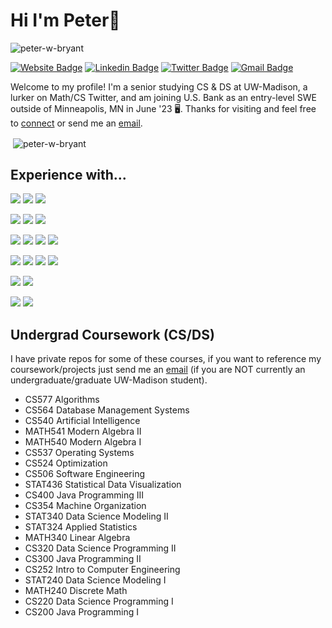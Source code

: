 # Hi I'm Peter👋
<p align="left"> <img src="https://komarev.com/ghpvc/?username=peter-w-bryant&label=Profile%20views&color=0e75b6&style=flat" alt="peter-w-bryant" /> </p>

[![Website Badge](https://img.shields.io/badge/-peterbryant.me-47CCCC?style=flat&logo=Google-Chrome&logoColor=white&link=https://peterbryant.me)](https://peterbryant.me/)
[![Linkedin Badge](https://img.shields.io/badge/-Peter&nbsp;Bryant-blue?style=flat&logo=Linkedin&logoColor=white&link=https://www.linkedin.com/in/peter-bryant-33b7091b6/)](https://www.linkedin.com/in/peter-bryant-33b7091b6/)
[![Twitter Badge](https://img.shields.io/badge/-@peterwbryant-1ca0f1?style=flat&labelColor=1ca0f1&logo=twitter&logoColor=white&link=https://twitter.com/peterwbryant)](https://twitter.com/peterwbryant)
[![Gmail Badge](https://img.shields.io/badge/-pwbryant1-c14438?style=flat&logo=Gmail&logoColor=white&link=mailto:pwbryant1@gmail.com)](mailto:pwbryant1@gmail.com)


Welcome to my profile! I'm a senior studying CS & DS at UW-Madison, a lurker on Math/CS Twitter, and am joining U.S. Bank as an entry-level SWE outside of Minneapolis, MN in June '23 🖥️. Thanks for visiting and feel free to [connect](https://www.linkedin.com/in/peter-bryant-33b7091b6/) or send me an [email](mailto:pwbryant1@gmail.com).

<p>
&nbsp;<img align="center" src="https://github-readme-stats-sigma-five.vercel.app/api?username=peter-w-bryant&show_icons=true&locale=en&theme=tokyonight" alt="peter-w-bryant" />
</p>

## Experience with...
<img src = "https://img.shields.io/badge/-Git-E84E31?style=flat&logo=Git&logoColor=white"> <img src = "https://img.shields.io/badge/-Gitlab-F46A25?style=flat&logo=Gitlab&logoColor=white"> <img src = "https://img.shields.io/badge/-Docker-2392E6?style=flat&logo=Docker&logoColor=white">

<img src = "https://img.shields.io/badge/-Python-366C9C?style=flat&logo=Python&logoColor=white"> <img src="https://img.shields.io/badge/-Flask-000000?style=flat&logo=Flask&logoColor=white"> <img src="https://img.shields.io/badge/-FastAPI-059487?style=flat&logo=FastAPI&logoColor=white">

<img src = "https://img.shields.io/badge/-MySQL-DD8A00?style=flat&logo=mysql&logoColor=white"> <img src = "https://img.shields.io/badge/-GraphQL-DE33A6?style=flat&logo=GraphQL&logoColor=white"> <img src = "https://img.shields.io/badge/-PostgreSQL-31648C?style=flat&logo=PostgreSQL&logoColor=white"> <img src = "https://img.shields.io/badge/-SQLite-6EB9E4?style=flat&logo=SQLite&logoColor=white">

<img src = "https://img.shields.io/badge/-JavaScript-DD9A1B?style=flat&logo=javascript&logoColor=white"> <img src = "https://img.shields.io/badge/-JQuery-0C101F?style=flat&logo=JQuery&logoColor=white"> <img src = "https://img.shields.io/badge/-HTML5-DD4B25?style=flat&logo=HTML5&logoColor=white"> <img src = "https://img.shields.io/badge/-CSS-4762E0?style=flat&logo=CSS3&logoColor=white">

<img src = "https://img.shields.io/badge/-R-2468B9?style=flat&logo=r&logoColor=white"> <img src = "https://img.shields.io/badge/-Julia-8F55AC?style=flat&logo=Julia&logoColor=white">

<img src = "https://img.shields.io/badge/-C-006BAA?style=flat&logo=C&logoColor=white"> <img src = "https://img.shields.io/badge/-gdb-7B7B7B?style=flat&logo=gdb&logoColor=white">


## Undergrad Coursework (CS/DS)
I have private repos for some of these courses, if you want to reference my coursework/projects just send me an [email](mailto:peterbryant.v1@gmail.com) (if you are NOT currently an undergraduate/graduate UW-Madison student).

  <ul >
    <li>CS577 Algorithms</li>
    <li>CS564 Database Management Systems</li>
    <li>CS540 Artificial Intelligence</li>
    <li>MATH541 Modern Algebra II</li>
    <li>MATH540 Modern Algebra I</li>
    <li>CS537 Operating Systems</li>
    <li>CS524 Optimization</li>
    <li>CS506 Software Engineering</li>
    <li>STAT436 Statistical Data Visualization</li>
    <li>CS400 Java Programming III</li>
    <li>CS354 Machine Organization</li>
    <li>STAT340 Data Science Modeling II</li>
    <li>STAT324 Applied Statistics</li>
    <li>MATH340 Linear Algebra</li>
    <li>CS320 Data Science Programming II</li>
    <li>CS300 Java Programming II</li>
    <li>CS252 Intro to Computer Engineering</li>
    <li>STAT240 Data Science Modeling I</li>
    <li>MATH240 Discrete Math</li>
    <li>CS220 Data Science Programming I</li>
    <li>CS200 Java Programming I</li>
  </ul>


